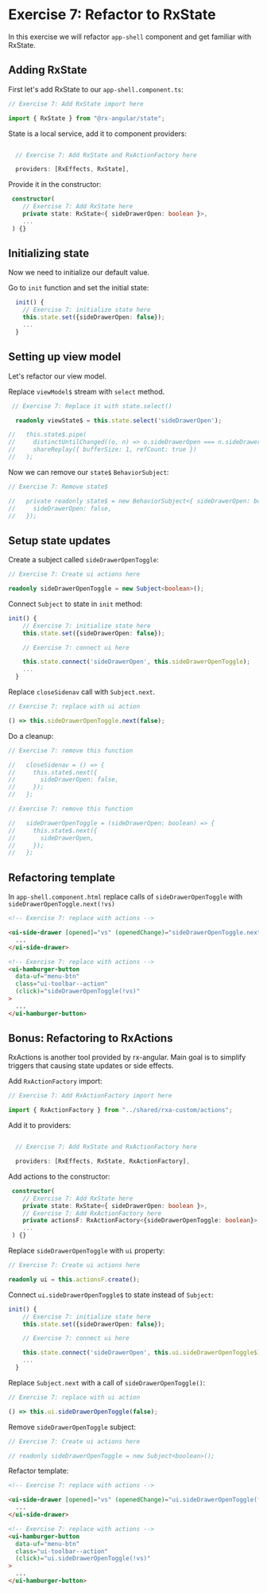 # Exercise 7: Refactor to RxState

In this exercise we will refactor `app-shell` component and get familiar with RxState.

## Adding RxState

First let's add RxState to our `app-shell.component.ts`:

```typescript
// Exercise 7: Add RxState import here

import { RxState } from "@rx-angular/state";
```

State is a local service, add it to component providers:

```typescript

  // Exercise 7: Add RxState and RxActionFactory here

  providers: [RxEffects, RxState],
```

Provide it in the constructor:

```typescript
 constructor(
    // Exercise 7: Add RxState here
    private state: RxState<{ sideDrawerOpen: boolean }>,
    ...
 ) {}
```

## Initializing state

Now we need to initialize our default value.

Go to `init` function and set the initial state:

```typescript
  init() {
    // Exercise 7: initialize state here
    this.state.set({sideDrawerOpen: false});
    ...
  }
```

## Setting up view model

Let's refactor our view model.

Replace `viewModel$` stream with `select` method.

```typescript
 // Exercise 7: Replace it with state.select()

  readonly viewState$ = this.state.select('sideDrawerOpen');

//   this.state$.pipe(
//     distinctUntilChanged((o, n) => o.sideDrawerOpen === n.sideDrawerOpen),
//     shareReplay({ bufferSize: 1, refCount: true })
//   );
```

Now we can remove our `state$` `BehaviorSubject`:

```typescript
// Exercise 7: Remove state$

//   private readonly state$ = new BehaviorSubject<{ sideDrawerOpen: boolean }>({
//     sideDrawerOpen: false,
//   });
```

## Setup state updates

Create a subject called `sideDrawerOpenToggle`:

```typescript
// Exercise 7: Create ui actions here

readonly sideDrawerOpenToggle = new Subject<boolean>();
```

Connect `Subject` to state in `init` method:

```typescript
init() {
    // Exercise 7: initialize state here
    this.state.set({sideDrawerOpen: false});

    // Exercise 7: connect ui here

    this.state.connect('sideDrawerOpen', this.sideDrawerOpenToggle);
    ...
  }
```

Replace `closeSidenav` call with `Subject.next`.

```typescript
// Exercise 7: replace with ui action

() => this.sideDrawerOpenToggle.next(false);
```

Do a cleanup:

```typescript
// Exercise 7: remove this function

//   closeSidenav = () => {
//     this.state$.next({
//       sideDrawerOpen: false,
//     });
//   };

// Exercise 7: remove this function

//   sideDrawerOpenToggle = (sideDrawerOpen: boolean) => {
//     this.state$.next({
//       sideDrawerOpen,
//     });
//   };
```

## Refactoring template

In `app-shell.component.html` replace calls of `sideDrawerOpenToggle` with `sideDrawerOpenToggle.next(!vs)`

```html
<!-- Exercise 7: replace with actions -->

<ui-side-drawer [opened]="vs" (openedChange)="sideDrawerOpenToggle.next(false)">
  ...
</ui-side-drawer>
```

```html
<!-- Exercise 7: replace with actions -->
<ui-hamburger-button
  data-uf="menu-btn"
  class="ui-toolbar--action"
  (click)="sideDrawerOpenToggle(!vs)"
>
  ...
</ui-hamburger-button>
```

## Bonus: Refactoring to RxActions

RxActions is another tool provided by rx-angular.
Main goal is to simplify triggers that causing state updates or side effects.

Add `RxActionFactory` import:

```typescript
// Exercise 7: Add RxActionFactory import here

import { RxActionFactory } from "../shared/rxa-custom/actions";
```

Add it to providers:

```typescript

  // Exercise 7: Add RxState and RxActionFactory here

  providers: [RxEffects, RxState, RxActionFactory],
```

Add actions to the constructor:

```typescript
 constructor(
    // Exercise 7: Add RxState here
    private state: RxState<{ sideDrawerOpen: boolean }>,
    // Exercise 7: Add RxActionFactory here
    private actionsF: RxActionFactory<{sideDrawerOpenToggle: boolean}>,
    ...
 ) {}
```

Replace `sideDrawerOpenToggle` with `ui` property:

```typescript
// Exercise 7: Create ui actions here

readonly ui = this.actionsF.create();
```

Connect `ui.sideDrawerOpenToggle$` to state instead of `Subject`:

```typescript
init() {
    // Exercise 7: initialize state here
    this.state.set({sideDrawerOpen: false});

    // Exercise 7: connect ui here

    this.state.connect('sideDrawerOpen', this.ui.sideDrawerOpenToggle$);
    ...
  }
```

Replace `Subject.next` with a call of `sideDrawerOpenToggle()`:

```typescript
// Exercise 7: replace with ui action

() => this.ui.sideDrawerOpenToggle(false);
```

Remove `sideDrawerOpenToggle` subject:

```typescript
// Exercise 7: Create ui actions here

// readonly sideDrawerOpenToggle = new Subject<boolean>();
```

Refactor template:

```html
<!-- Exercise 7: replace with actions -->

<ui-side-drawer [opened]="vs" (openedChange)="ui.sideDrawerOpenToggle(false)">
  ...
</ui-side-drawer>
```

```html
<!-- Exercise 7: replace with actions -->
<ui-hamburger-button
  data-uf="menu-btn"
  class="ui-toolbar--action"
  (click)="ui.sideDrawerOpenToggle(!vs)"
>
  ...
</ui-hamburger-button>
```
